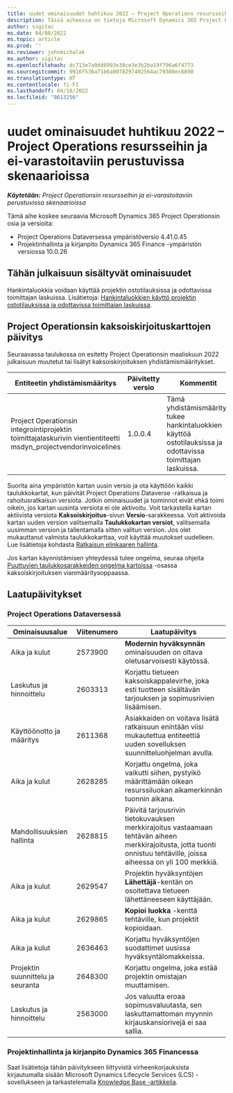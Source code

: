 ```yaml
---
title: uudet ominaisuudet huhtikuu 2022 – Project Operations resursseihin ja ei-varastoitaviin perustuvissa skenaarioissa
description: Tässä aiheessa on tietoja Microsoft Dynamics 365 Project Operationsin resursseihin ja ei-varastoitaviin perustuvissa skenaarioissa huhtikuussa 2022 julkaistussa versiossa saatavilla olevista laatupäivityksistä.
author: sigitac
ms.date: 04/08/2022
ms.topic: article
ms.prod: ''
ms.reviewer: johnmichalak
ms.author: sigitac
ms.openlocfilehash: dc713e7a0dd6993e38ce3e3b2ba19f796a6f4773
ms.sourcegitcommit: 9916f536a71b6a0078297402564ac79308ec6890
ms.translationtype: HT
ms.contentlocale: fi-FI
ms.lasthandoff: 04/18/2022
ms.locfileid: "8613256"
---
```

# <a name="whats-new-april-2022---project-operations-for-resourcenon-stocked-based-scenarios"></a>uudet ominaisuudet huhtikuu 2022 – Project Operations resursseihin ja ei-varastoitaviin perustuvissa skenaarioissa

_**Käytetään:** Project Operationsin resursseihin ja ei-varastoitaviin perustuvissa skenaarioissa_

Tämä aihe koskee seuraavia Microsoft Dynamics 365 Project Operationsin osia ja versioita:

- Project Operations Dataversessa ympäristöversio 4.41.0.45
- Projektinhallinta ja kirjanpito Dynamics 365 Finance -ympäristön versiossa 10.0.26

## <a name="features-included-in-this-release"></a>Tähän julkaisuun sisältyvät ominaisuudet

Hankintaluokkia voidaan käyttää projektin ostotilauksissa ja odottavissa toimittajan laskuissa. Lisätietoja: [Hankintaluokkien käyttö projektin ostotilauksissa ja odottavissa toimittajan laskuissa](configure-procurement-categories.md).

## <a name="project-operations-dual-write-maps-updates"></a>Project Operationsin kaksoiskirjoituskarttojen päivitys

Seuraavassa taulukossa on esitetty Project Operationsin maaliskuun 2022 julkaisuun muutetut tai lisätyt kaksoiskirjoituksen yhdistämismääritykset.

| Entiteetin yhdistämismääritys | Päivitetty versio | Kommentit |
| -------------- | ------------------- | ------------|
| Project Operationsin integrointiprojektin toimittajalaskurivin vientientiteetti msdyn\_projectvendorinvoicelines | 1.0.0.4 | Tämä yhdistämismääritys tukee hankintaluokkien käyttöä ostotilauksissa ja odottavissa toimittajan laskuissa. |

Suorita aina ympäristön kartan uusin versio ja ota käyttöön kaikki taulukkokartat, kun päivität Project Operations Dataverse -ratkaisua ja rahoitusratkaisun versiota. Jotkin ominaisuudet ja toiminnot eivät ehkä toimi oikein, jos kartan uusinta versiota ei ole aktivoitu. Voit tarkastella kartan aktiivista versiota **Kaksoiskirjoitus**-sivun **Versio**-sarakkeessa. Voit aktivoida kartan uuden version valitsemalla **Taulukkokartan versiot**, valitsemalla uusimman version ja tallentamalla sitten valitun version. Jos olet mukauttanut valmista taulukkokarttaa, voit käyttää muutokset uudelleen. Lue lisätietoja kohdasta [Ratkaisun elinkaaren hallinta](/dynamics365/fin-ops-core/dev-itpro/data-entities/dual-write/app-lifecycle-management).

Jos kartan käynnistämisen yhteydessä tulee ongelma, seuraa ohjeita [Puuttuvien taulukkosarakkeiden ongelma kartoissa](/dynamics365/fin-ops-core/dev-itpro/data-entities/dual-write/dual-write-troubleshooting-finops-upgrades#missing-table-columns-issue-on-maps) -osassa kaksoiskirjoituksen vianmääritysoppaassa.

## <a name="quality-updates"></a>Laatupäivitykset

### <a name="project-operations-on-dataverse"></a>Project Operations Dataversessä

| Ominaisuusalue | Viitenumero | Laatupäivitys |
| ------------ | ---------------- | -------------- |
| Aika ja kulut | 2573900 | **Modernin hyväksynnän** ominaisuuden on oltava oletusarvoisesti käytössä. |
| Laskutus ja hinnoittelu | 2603313 | Korjattu tietueen kaksoiskappalevirhe, joka esti tuotteen sisältävän tarjouksen ja sopimusrivien lisäämisen. |
| Käyttöönotto ja määritys | 2611368 | Asiakkaiden on voitava lisätä ratkaisuun enintään viisi mukautettua entiteettiä uuden sovelluksen suunnitteluohjelman avulla. |
| Aika ja kulut | 2628285 | Korjattu ongelma, joka vaikutti siihen, pystyikö määrittämään oikean resurssiluokan aikamerkinnän tuonnin aikana. |
|   Mahdollisuuksien hallinta| 2628815 | Päivitä tarjousrivin tietokuvauksen merkkirajoitus vastaamaan tehtävän aiheen merkkirajoitusta, jotta tuonti onnistuu tehtäville, joissa aiheessa on yli 100 merkkiä. |
| Aika ja kulut| 2629547 | Projektin hyväksyntöjen **Lähettäjä**-kentän on osoitettava tietueen lähettäneeseen käyttäjään. |
| Aika ja kulut| 2629865 | **Kopioi luokka** -kenttä tehtäville, kun projektit kopioidaan. |
| Aika ja kulut| 2636463 | Korjattu hyväksyntöjen suodattimet uusissa hyväksyntälomakkeissa. |
| Projektin suunnittelu ja seuranta | 2648300 | Korjattu ongelma, joka estää projektin omistajan muuttamisen. |
| Laskutus ja hinnoittelu | 2563000 | Jos valuutta eroaa sopimusvaluutasta, sen laskuttamattoman myynnin kirjauskansiorivejä ei saa sallia. |

### <a name="project-management-and-accounting-in-dynamics-365-finance"></a>Projektinhallinta ja kirjanpito Dynamics 365 Financessa

Saat lisätietoja tähän päivitykseen liittyvistä virheenkorjauksista kirjautumalla sisään Microsoft Dynamics Lifecycle Services (LCS) -sovellukseen ja tarkastelemalla [Knowledge Base -artikkelia](https://fix.lcs.dynamics.com/Issue/Details?bugId=662864).
